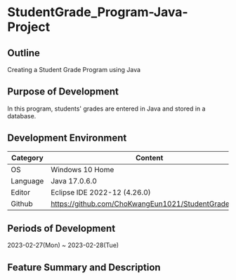 # StudentGrade_Program-Java-Project

## Outline
Creating a Student Grade Program using Java

## Purpose of Development
In this program, students' grades are entered in Java and stored in a database.

## Development Environment
 Category | Content |
| --- | --- |
| OS | Windows 10 Home |
| Language | Java 17.0.6.0 |
| Editor | Eclipse IDE 2022-12 (4.26.0) |
| Github | https://github.com/ChoKwangEun1021/StudentGrade_repo |

## Periods of Development
2023-02-27(Mon) ~ 2023-02-28(Tue)

## Feature Summary and Description
